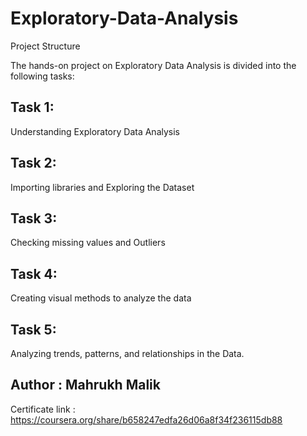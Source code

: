# Exploratory-Data-Analysis

Project Structure

The hands-on project on Exploratory Data Analysis is divided into the following tasks:
## Task 1:

Understanding Exploratory Data Analysis
## Task 2: 
Importing libraries and Exploring the Dataset
## Task 3:
Checking missing values and Outliers
## Task 4:
Creating visual methods to analyze the data
## Task 5: 
Analyzing trends, patterns, and relationships in the Data.
## Author : Mahrukh Malik
Certificate link : https://coursera.org/share/b658247edfa26d06a8f34f236115db88
